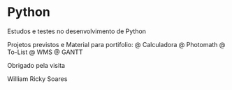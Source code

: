 # Python
Estudos e testes no desenvolvimento de Python

Projetos previstos e Material para portifolio:
@ Calculadora
@ Photomath
@ To-List
@ WMS
@ GANTT

Obrigado pela visita

William Ricky Soares
